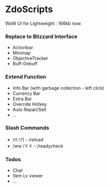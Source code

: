# ZdoScripts
WoW UI for Lightweight : 166kb now.

### Replace to Blizzard Interface
- Actionbar
- Minimap
- ObjectiveTracker
- Buff-Debuff

### Extend Function
- Info Bar (with garbage collection - left click)
- Currency Bar
- Extra Bar
- Override Hotkey
- Auto Repair/Sell
- ...

### Slash Commands
- /rl /기 - /reload
- /ww /ㅈㅈ - /readycheck

### Todos
- Chat
- Item Lv viewer
- ...

